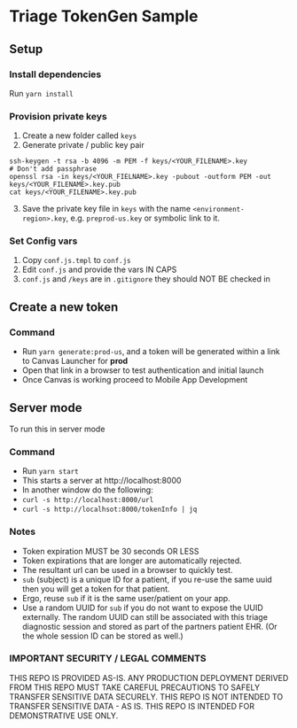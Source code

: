 # Triage TokenGen Sample

## Setup

### Install dependencies

Run `yarn install`

### Provision private keys

1) Create a new folder called `keys`
2) Generate private / public key pair
```
ssh-keygen -t rsa -b 4096 -m PEM -f keys/<YOUR_FILENAME>.key
# Don't add passphrase
openssl rsa -in keys/<YOUR_FIELNAME>.key -pubout -outform PEM -out keys/<YOUR_FILENAME>.key.pub
cat keys/<YOUR_FILENAME>.key.pub
```
3) Save the private key file in `keys` with the name `<environment-region>.key`, e.g. `preprod-us.key`
   or symbolic link to it.

### Set Config vars

1) Copy `conf.js.tmpl` to `conf.js`
2) Edit `conf.js` and provide the vars IN CAPS
3) `conf.js` and `/keys` are in `.gitignore` they should NOT BE checked in

## Create a new token

### Command

- Run `yarn generate:prod-us`, and a token will be generated within 
  a link to Canvas Launcher for **prod**
- Open that link in a browser to test authentication and initial launch
- Once Canvas is working proceed to Mobile App Development

## Server mode

To run this in server mode

### Command
- Run `yarn start`
- This starts a server at http://localhost:8000
- In another window do the following:
- `curl -s http://localhost:8000/url`
- `curl -s http://localhsot:8000/tokenInfo | jq`

### Notes

- Token expiration MUST be 30 seconds OR LESS
- Token expirations that are longer are automatically rejected.
- The resultant url can be used in a browser to quickly test.
- `sub` (subject) is a unique ID for a patient, if you re-use the same uuid
  then you will get a token for that patient.
- Ergo, reuse `sub` if it is the same user/patient on your app.
- Use a random UUID for `sub` if you do not want to expose the UUID externally.
  The random UUID can still be associated with this triage diagnostic session and
  stored as part of the partners patient EHR. (Or the whole session ID can be stored as well.)

### IMPORTANT SECURITY / LEGAL COMMENTS
THIS REPO IS PROVIDED AS-IS.  ANY PRODUCTION DEPLOYMENT DERIVED FROM THIS 
REPO MUST TAKE CAREFUL PRECAUTIONS TO SAFELY TRANSFER SENSITIVE DATA SECURELY.
THIS REPO IS NOT INTENDED TO TRANSFER SENSITIVE DATA - AS IS. 
THIS REPO IS INTENDED FOR DEMONSTRATIVE USE ONLY. 
